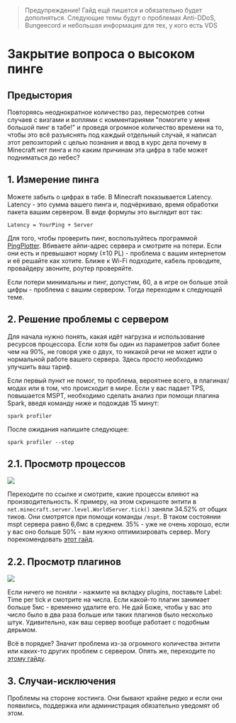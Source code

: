 > Предупреждение! Гайд ещё пишется и обязательно будет дополняться. Следующие темы будут о проблемах Anti-DDoS, Bungeecord и небольшая информация для тех, у кого есть VDS

# Закрытие вопроса о высоком пинге
## Предыстория
Повторяясь неоднократное количество раз, пересмотрев сотни случаев с визгами и воплями с комментариями "помогите у меня большой пинг в табе!" и проведя огромное количество времени на то, чтобы это всё разъяснять под каждый отдельный случай, я написал этот репозиторий с целью познания и ввод в курс дела почему в Minecraft нет пинга и по каким причинам эта цифра в табе может подниматься до небес?

## 1. Измерение пинга
Можете забыть о цифрах в табе. В Minecraft показывается Latency. Latency - это сумма вашего пинга и, подчёркиваю, время обработки пакета вашим сервером. В виде формулы это выглядит вот так:

```
Latency = YourPing + Server
```

Для того, чтобы проверить пинг, воспользуйтесь программой [PingPlotter](https://www.pingplotter.com). Вбиваете айпи-адрес сервера и смотрите на потери. Если они есть и превышают норму (±10 PL) - проблема с вашим интернетом и её решайте как хотите. Ближе к Wi-Fi подходите, кабель проводите, провайдеру звоните, роутер проверяйте.

Если потери минимальны и пинг, допустим, 60, а в игре он больше этой цифры - проблема с вашим сервером. Тогда переходим к следующей теме.

## 2. Решение проблемы с сервером

Для начала нужно понять, какая идёт нагрузка и использование ресурсов процессора. Если хотя бы один из параметров забит более чем на 90%, не говоря уже о двух, то никакой речи не может идти о нормальной работе вашего сервера. Здесь просто необходимо улучшить ваш тариф.

Если первый пункт не помог, то проблема, вероятнее всего, в плагинах/модах или в том, что происходит в мире. Если у вас падает TPS, повышается MSPT, необходимо сделать анализ при помощи плагина Spark, введя команду ниже и подождав 15 минут:
```
spark profiler
```
После ожидания напишите следующее:
```
spark profiler --stop
```
## 2.1. Просмотр процессов
![](https://i.imgur.com/5mJsvZ0.png)

Переходите по ссылке и смотрите, какие процессы влияют на производительность. К примеру, на этом скриншоте энтити в `net.minecraft.server.level.WorldServer.tick()` заняли 34.52% от общих тиков. Они смотрятся при помощи команды `/mspt`. В таком состоянии mspt сервера равно 6,6мс в среднем. 35% - уже не очень хорошо, если у вас оно больше 50% - вам нужно оптимизировать сервер. Могу порекомендовать [этот гайд](https://github.com/YouHaveTrouble/minecraft-optimization).

## 2.2. Просмотр плагинов
![](https://i.imgur.com/D4kp6sK.png)

Если ничего не поняли - нажмите на вкладку plugins, поставьте Label: Time per tick и смотрите на числа. Если какой-то плагин занимает больше 5мс - временно удалите его. Не дай Боже, чтобы у вас это число было в два раза больше или таких плагинов было несколько штук. Удивительно, как ваш сервер вообще работает с подобным дерьмом.

Всё в порядке? Значит проблема из-за огромного количества энтити или каких-то других проблем с сервером. Опять же, переходите по [этому гайду](https://github.com/YouHaveTrouble/minecraft-optimization).

## 3. Случаи-исключения
Проблемы на стороне хостинга. Они бывают крайне редко и если они появились, поддержка или администрация обязательно уведомят об этом.
